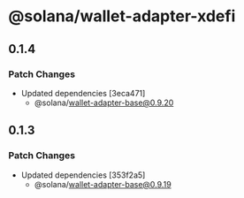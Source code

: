 # @solana/wallet-adapter-xdefi

## 0.1.4

### Patch Changes

-   Updated dependencies [3eca471]
    -   @solana/wallet-adapter-base@0.9.20

## 0.1.3

### Patch Changes

-   Updated dependencies [353f2a5]
    -   @solana/wallet-adapter-base@0.9.19
